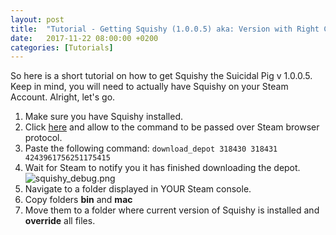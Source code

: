 ```yaml
---
layout: post
title:  "Tutorial - Getting Squishy (1.0.0.5) aka: Version with Right Click teleport"
date:   2017-11-22 08:00:00 +0200
categories: [Tutorials]
---
```


So here is a short tutorial on how to get Squishy the Suicidal Pig v 1.0.0.5. Keep in mind, you will need to actually have Squishy on your Steam Account. Alright, let's go.

1. Make sure you have Squishy installed.
2. Click [here](steam://nav/console) and allow to the command to be passed over Steam browser protocol.
3. Paste the following command:
```download_depot 318430 318431 4243961756251175415```
4. Wait for Steam to notify you it has finished downloading the depot.
![squishy_debug.png](/images/tutorial/squishy_debug.png)
5. Navigate to a folder displayed in YOUR Steam console.
6. Copy folders __bin__ and __mac__
7. Move them to a folder where current version of Squishy is installed and __override__ all files.